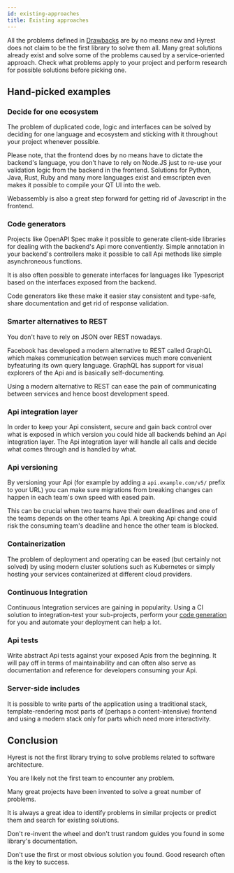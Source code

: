 ```yaml
---
id: existing-approaches
title: Existing approaches
---
```


All the problems defined in [Drawbacks](drawbacks) are by no means new and Hyrest does not claim to be the first library to solve them all. Many great solutions already exist and solve some of the problems caused by a service-oriented approach. Check what problems apply to your project and perform research for possible solutions before picking one.

## Hand-picked examples

### Decide for one ecosystem

The problem of duplicated code, logic and interfaces can be solved by deciding for one language and ecosystem and sticking with it throughout your project whenever possible.

Please note, that the frontend does by no means have to dictate the backend's language, you don't have to rely on Node.JS just to re-use your validation logic from the backend in the frontend. Solutions for Python, Java, Rust, Ruby and many more languages exist and emscripten even makes it possible to compile your QT UI into the web.

Webassembly is also a great step forward for getting rid of Javascript in the frontend.

### Code generators

Projects like OpenAPI Spec make it possible to generate client-side libraries for dealing with the backend's Api more conventiently. Simple annotation in your backend's controllers make it possible to call Api methods like simple asynchroneous functions.

It is also often possible to generate interfaces for languages like Typescript based on the interfaces exposed from the backend.

Code generators like these make it easier stay consistent and type-safe, share documentation and get rid of response validation.

### Smarter alternatives to REST

You don't have to rely on JSON over REST nowadays.

Facebook has developed a modern alternative to REST called GraphQL which makes communication between services much more convenient byfeaturing its own query language. GraphQL has support for visual explorers of the Api and is basically self-documenting.

Using a modern alternative to REST can ease the pain of communicating between services and hence boost development speed.

### Api integration layer

In order to keep your Api consistent, secure and gain back control over what is exposed in which version you could hide all backends behind an Api integration layer. The Api integration layer will handle all calls and decide what comes through and is handled by what.

### Api versioning

By versioning your Api (for example by adding a `api.example.com/v5/` prefix to your URL) you can make sure migrations from breaking changes can happen in each team's own speed with eased pain.

This can be crucial when two teams have their own deadlines and one of the teams depends on the other teams Api. A breaking Api change could risk the consuming team's deadline and hence the other team is blocked.

### Containerization

The problem of deployment and operating can be eased (but certainly not solved) by using modern cluster solutions such as Kubernetes or simply hosting your services containerized at different cloud providers.

### Continuous Integration

Continuous Integration services are gaining in popularity. Using a CI solution to integration-test your sub-projects, perform your [code generation](#code-generators) for you and automate your deployment can help a lot.

### Api tests

Write abstract Api tests against your exposed Apis from the beginning. It will pay off in terms of maintainability and can often also serve as documentation and reference for developers consuming your Api.

### Server-side includes

It is possible to write parts of the application using a traditional stack, template-rendering most parts of (perhaps a content-intensive) frontend and using a modern stack only for parts which need more interactivity.

## Conclusion

Hyrest is not the first library trying to solve problems related to software architecture.

You are likely not the first team to encounter any problem.

Many great projects have been invented to solve a great number of problems.

It is always a great idea to identify problems in similar projects or predict them and search for existing solutions.

Don't re-invent the wheel and don't trust random guides you found in some library's documentation.

Don't use the first or most obvious solution you found. Good research often is the key to success.
